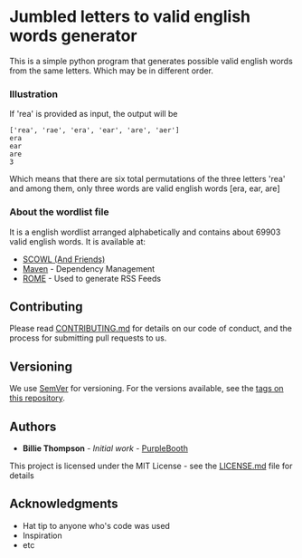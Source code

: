 # Jumbled letters to valid english words generator

This is a simple python program that generates possible valid english words from the same letters. Which may be in different order.



### Illustration

If 'rea' is provided as input, the output will be

```
['rea', 'rae', 'era', 'ear', 'are', 'aer']
era
ear
are
3
```
Which means that there are six total permutations of the three letters 'rea' and among them, only three words are valid english words [era, ear, are]
 

### About the wordlist file

It is a english wordlist arranged alphabetically and contains about 69903 valid english words.
It is available at:

* [SCOWL (And Friends)](http://wordlist.aspell.net/)
* [Maven](https://maven.apache.org/) - Dependency Management
* [ROME](https://rometools.github.io/rome/) - Used to generate RSS Feeds

## Contributing

Please read [CONTRIBUTING.md](https://gist.github.com/PurpleBooth/b24679402957c63ec426) for details on our code of conduct, and the process for submitting pull requests to us.

## Versioning

We use [SemVer](http://semver.org/) for versioning. For the versions available, see the [tags on this repository](https://github.com/your/project/tags). 

## Authors

* **Billie Thompson** - *Initial work* - [PurpleBooth](https://github.com/PurpleBooth)



This project is licensed under the MIT License - see the [LICENSE.md](LICENSE.md) file for details

## Acknowledgments

* Hat tip to anyone who's code was used
* Inspiration
* etc


